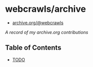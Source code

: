 # webcrawls/archive

- [archive.org/@webcrawls](archive.org/details/@webcrawls)

_A record of my archive.org contributions_

## Table of Contents

- [TODO](#)
